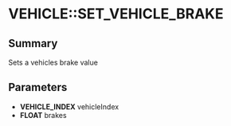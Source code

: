 # VEHICLE::SET_VEHICLE_BRAKE

## Summary
Sets a vehicles brake value

## Parameters
* **VEHICLE_INDEX** vehicleIndex
* **FLOAT** brakes